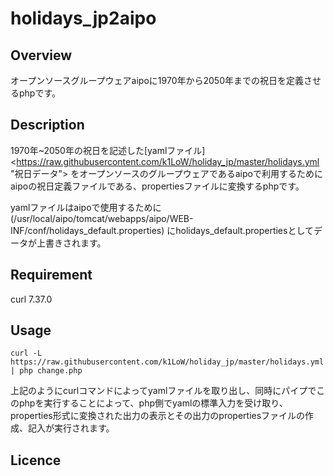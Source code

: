 # holidays_jp2aipo


## Overview

オープンソースグループウェアaipoに1970年から2050年までの祝日を定義させるphpです。


## Description


1970年~2050年の祝日を記述した[yamlファイル]<https://raw.githubusercontent.com/k1LoW/holiday_jp/master/holidays.yml "祝日データ">
をオープンソースのグループウェアであるaipoで利用するためにaipoの祝日定義ファイルである、propertiesファイルに変換するphpです。

yamlファイルはaipoで使用するために(/usr/local/aipo/tomcat/webapps/aipo/WEB-INF/conf/holidays_default.properties)
にholidays_default.propertiesとしてデータが上書きされます。


## Requirement

curl 7.37.0


## Usage


`curl -L https://raw.githubusercontent.com/k1LoW/holiday_jp/master/holidays.yml | php change.php`

上記のようにcurlコマンドによってyamlファイルを取り出し、同時にパイプでこのphpを実行することによって、php側でyamlの標準入力を受け取り、properties形式に変換された出力の表示とその出力のpropertiesファイルの作成、記入が実行されます。


## Licence

